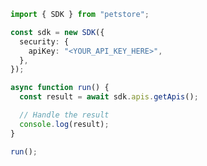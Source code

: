 <!-- Start SDK Example Usage [usage] -->
```typescript
import { SDK } from "petstore";

const sdk = new SDK({
  security: {
    apiKey: "<YOUR_API_KEY_HERE>",
  },
});

async function run() {
  const result = await sdk.apis.getApis();

  // Handle the result
  console.log(result);
}

run();

```
<!-- End SDK Example Usage [usage] -->